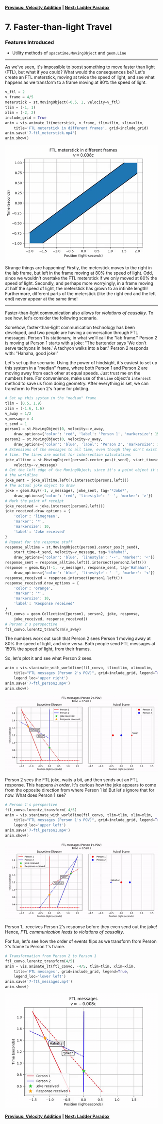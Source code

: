 **[Previous: Velocity Addition](6-velocityaddition.md) | [Next: Ladder Paradox](8-ladderparadox.md)**

# 7. Faster-than-light Travel

### Features Introduced
- Utility methods of `spacetime.MovingObject` and `geom.Line`

---

As we've seen, it's impossible to boost something to move faster than light (FTL), but what if you could? What would the consequences be? Let's create an FTL meterstick, moving at twice the speed of light, and see what happens as we transform to a frame moving at 80% the speed of light.

```python
v_ftl = 2
v_frame = 4/5
meterstick = st.MovingObject(-0.5, 1, velocity=v_ftl)
tlim = (-1, 1)
xlim = (-2, 2)
include_grid = True
anim = vis.animate_lt(meterstick, v_frame, tlim=tlim, xlim=xlim,
    title='FTL meterstick in different frames', grid=include_grid)
anim.save('7-ftl_meterstick.mp4')
anim.show()
```
![An FTL meterstick](figures/7-ftl_meterstick.gif)

Strange things are happening! Firstly, the meterstick moves to the right in the lab frame, but left in the frame moving at 80% the speed of light. Odd, since we wouldn't overtake the FTL meterstick if we only moved at 80% the speed of light. Secondly, and perhaps more worryingly, in a frame moving at half the speed of light, the meterstick has grown to an infinite length! Furthermore, different parts of the meterstick (like the right end and the left end) never appear at the same time!

---

Faster-than-light communication also allows for *violations of causality*. To see how, let's consider the following scenario.

Somehow, faster-than-light communication technology has been developed, and two people are having a conversation through FTL messages. Person 1 is stationary, in what we'll call the "lab frame." Person 2 is moving at Person 1 starts with a joke: "The bartender says 'We don't serve tachyons in here.' A tachyon walks into a bar." Person 2 responds with: "Hahaha, good joke!"

Let's set up the scenario. Using the power of hindsight, it's easiest to set up this system in a "median" frame, where both Person 1 and Person 2 are moving away from each other at equal speeds. Just trust me on the numbers here. For convenience, make use of the `Line` object's `intersect` method to save us from doing geometry. After everything is set, we can transform to Person 2's frame for plotting.

```python
# Set up this system in the "median" frame
tlim = (0.5, 1.9)
xlim = (-1.6, 1.6)
v_away = 1/2
v_message = 4
t_send = 1
person1 = st.MovingObject(0, velocity=-v_away,
    draw_options={'color': 'red', 'label': 'Person 1', 'markersize': 15})
person2 = st.MovingObject(0, velocity=v_away,
    draw_options={'color': 'blue', 'label': 'Person 2', 'markersize': 15})
# Extensions of the messages to all time, even though they don't exist for all
# time. The lines are useful for intersection calculations
joke_alltime = st.MovingObject(person2.center_pos(t_send), start_time=t_send,
    velocity=-v_message)
# Get the left edge of the MovingObject; since it's a point object it's just
# the worldline
joke_sent = joke_alltime.left().intersect(person1.left())
# The actual joke object to draw
joke = geom.Ray((-1, v_message), joke_sent, tag='*Joke*',
    draw_options={'color': 'red', 'linestyle': '--', 'marker': '>'})
# Mark the point of receipt
joke_received = joke.intersect(person2.left())
joke_received.draw_options = {
    'color': 'limegreen',
    'marker': '*',
    'markersize': 10,
    'label': 'Joke received'
}
# Repeat for the response stuff
response_alltime = st.MovingObject(person1.center_pos(t_send),
    start_time=t_send, velocity=v_message, tag='Hahaha!',
    draw_options={'color': 'blue', 'linestyle': '--', 'marker': '<'})
response_sent = response_alltime.left().intersect(person2.left())
response = geom.Ray((-1, -v_message), response_sent, tag='Hahaha!',
    draw_options={'color': 'blue', 'linestyle': '--', 'marker': '<'})
response_received = response.intersect(person1.left())
response_received.draw_options = {
    'color': 'orange',
    'marker': '*',
    'markersize': 10,
    'label': 'Response received'
}
ftl_convo = geom.Collection([person1, person2, joke, response,
    joke_received, response_received])
# Person 2's perspective
ftl_convo.lorentz_transform(v_away)
```

The numbers work out such that Person 2 sees Person 1 moving away at 80% the speed of light, and vice versa. Both people send FTL messages at 150% the speed of light, from their frames.

So, let's plot it and see what Person 2 sees.

```python
anim = vis.stanimate_with_worldline(ftl_convo, tlim=tlim, xlim=xlim,
    title="FTL messages (Person 2's POV)", grid=include_grid, legend=True,
    legend_loc='upper right')
anim.save('7-ftl_person2.mp4')
anim.show()
```
![FTL messages (Person 2's POV)](figures/7-ftl_person2.gif)

Person 2 sees the FTL joke, waits a bit, and then sends out an FTL response. This happens *in order*. It's curious how the joke appears to come from the opposite direction from where Person 1 is! But let's ignore that for now. What does Person 1 see?

```python
# Person 1's perspective
ftl_convo.lorentz_transform(-4/5)
anim = vis.stanimate_with_worldline(ftl_convo, tlim=tlim, xlim=xlim,
    title="FTL messages (Person 1's POV)", grid=include_grid, legend=True,
    legend_loc='upper left')
anim.save('7-ftl_person1.mp4')
anim.show()
```
![FTL messages (Person 1's POV)](figures/7-ftl_person1.gif)

Person 1...receives Person 2's response before they even send out the joke! Hence, *FTL communication leads to violations of causality*.

For fun, let's see how the order of events flips as we transform from Person 2's frame to Person 1's frame.

```python
# Transformation from Person 2 to Person 1
ftl_convo.lorentz_transform(4/5)
anim = vis.animate_lt(ftl_convo, -4/5, tlim=tlim, xlim=xlim,
    title='FTL messages', grid=include_grid, legend=True,
    legend_loc='lower left')
anim.save('7-ftl_messages.mp4')
anim.show()
```
![FTL messages](figures/7-ftl_messages.gif)

**[Previous: Velocity Addition](6-velocityaddition.md) | [Next: Ladder Paradox](8-ladderparadox.md)**